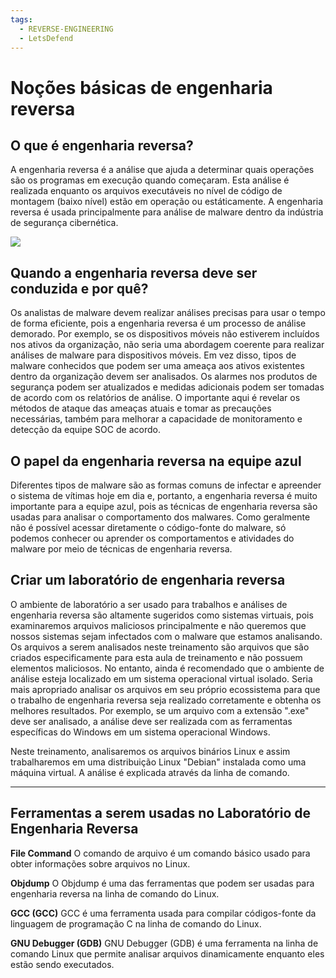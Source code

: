 ```yaml
---
tags:
  - REVERSE-ENGINEERING
  - LetsDefend
---
```

# Noções básicas de engenharia reversa

## **O que é engenharia reversa?**
A engenharia reversa é a análise que ajuda a determinar quais operações são os programas em execução quando começaram. Esta análise é realizada enquanto os arquivos executáveis no nível de código de montagem (baixo nível) estão em operação ou estáticamente. A engenharia reversa é usada principalmente para análise de malware dentro da indústria de segurança cibernética.

  
  

![](https://letsdefend-images.s3.us-east-2.amazonaws.com/Courses/Reverse-Engineering-1/3.Reverse+Engineering+Basics/basics1.png)

## **Quando a engenharia reversa deve ser conduzida e por quê?**
Os analistas de malware devem realizar análises precisas para usar o tempo de forma eficiente, pois a engenharia reversa é um processo de análise demorado. Por exemplo, se os dispositivos móveis não estiverem incluídos nos ativos da organização, não seria uma abordagem coerente para realizar análises de malware para dispositivos móveis. Em vez disso, tipos de malware conhecidos que podem ser uma ameaça aos ativos existentes dentro da organização devem ser analisados. Os alarmes nos produtos de segurança podem ser atualizados e medidas adicionais podem ser tomadas de acordo com os relatórios de análise. O importante aqui é revelar os métodos de ataque das ameaças atuais e tomar as precauções necessárias, também para melhorar a capacidade de monitoramento e detecção da equipe SOC de acordo.
## **O papel da engenharia reversa na equipe azul**
Diferentes tipos de malware são as formas comuns de infectar e apreender o sistema de vítimas hoje em dia e, portanto, a engenharia reversa é muito importante para a equipe azul, pois as técnicas de engenharia reversa são usadas para analisar o comportamento dos malwares. Como geralmente não é possível acessar diretamente o código-fonte do malware, só podemos conhecer ou aprender os comportamentos e atividades do malware por meio de técnicas de engenharia reversa.
## **Criar um laboratório de engenharia reversa**
O ambiente de laboratório a ser usado para trabalhos e análises de engenharia reversa são altamente sugeridos como sistemas virtuais, pois examinaremos arquivos maliciosos principalmente e não queremos que nossos sistemas sejam infectados com o malware que estamos analisando. Os arquivos a serem analisados neste treinamento são arquivos que são criados especificamente para esta aula de treinamento e não possuem elementos maliciosos. No entanto, ainda é recomendado que o ambiente de análise esteja localizado em um sistema operacional virtual isolado. Seria mais apropriado analisar os arquivos em seu próprio ecossistema para que o trabalho de engenharia reversa seja realizado corretamente e obtenha os melhores resultados. Por exemplo, se um arquivo com a extensão ".exe" deve ser analisado, a análise deve ser realizada com as ferramentas específicas do Windows em um sistema operacional Windows.

Neste treinamento, analisaremos os arquivos binários Linux e assim trabalharemos em uma distribuição Linux "Debian" instalada como uma máquina virtual. A análise é explicada através da linha de comando.

---
## Ferramentas a serem usadas no Laboratório de Engenharia Reversa

**File Command**
O comando de arquivo é um comando básico usado para obter informações sobre arquivos no Linux.

**Objdump**
O Objdump é uma das ferramentas que podem ser usadas para engenharia reversa na linha de comando do Linux.

**GCC (GCC)**
GCC é uma ferramenta usada para compilar códigos-fonte da linguagem de programação C na linha de comando do Linux.

**GNU Debugger (GDB)**
GNU Debugger (GDB) é uma ferramenta na linha de comando Linux que permite analisar arquivos dinamicamente enquanto eles estão sendo executados.